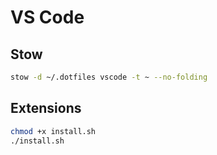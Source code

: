 # VS Code

## Stow

```bash
stow -d ~/.dotfiles vscode -t ~ --no-folding
```

## Extensions

```bash
chmod +x install.sh
./install.sh
```
